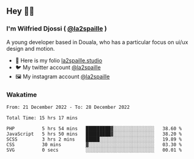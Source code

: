 ## Hey 👋🏾
### I'm Wilfried Djossi ( <a href="https://twitter.com/la2spaille/" target="_blank">@la2spaille</a> )
A young developer based in Douala, who has a particular focus on ui/ux design and motion.

- 🎨 Here is my folio [la2spaille.studio](https://la2spaille.studio/)
- 🐦 My twitter account [@la2spaille](https://twitter.com/la2spaille/)
- 🖼 My instagram account [@la2spaille](https://www.instagram.com/la2spaille/)

### Wakatime
<!--START_SECTION:waka-->

```text
From: 21 December 2022 - To: 28 December 2022

Total Time: 15 hrs 17 mins

PHP          5 hrs 54 mins   █████████▓░░░░░░░░░░░░░░░   38.60 %
JavaScript   5 hrs 50 mins   █████████▓░░░░░░░░░░░░░░░   38.20 %
SCSS         3 hrs 2 mins    █████░░░░░░░░░░░░░░░░░░░░   19.89 %
CSS          30 mins         ▓░░░░░░░░░░░░░░░░░░░░░░░░   03.30 %
SVG          0 secs          ░░░░░░░░░░░░░░░░░░░░░░░░░   00.01 %
```

<!--END_SECTION:waka-->
<!--
**la2spaille/la2spaille** is a ✨ _special_ ✨ repository because its `README.md` (this file) appears on your GitHub profile.

Here are some ideas to get you started:

- 🔭 I’m currently working on ...
- 🌱 I’m currently learning ...
- 👯 I’m looking to collaborate on ...
- 🤔 I’m looking for help with ...
- 💬 Ask me about ...
- 📫 How to reach me: ...
- 😄 Pronouns: ...
- ⚡ Fun fact: ...
-->
